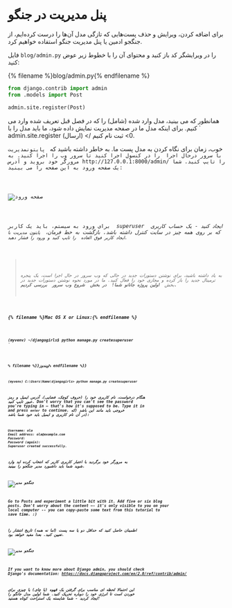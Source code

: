 # پنل مدیریت در جنگو

برای اضافه کردن، ویرایش و حذف پست‌هایی که تازگی مدل آن‌ها را درست کرده‌ایم، از جنگجو ادمین یا پنل مدیریت جنگو استفاده خواهیم کرد.

فایل `blog/admin.py` را در ویرایشگر کد باز کنید و محتوای آن را با خطوط زیر عوض کنید:

{% filename %}blog/admin.py{% endfilename %}

```python
from django.contrib import admin
from .models import Post

admin.site.register(Post)
```

همانطور که می بینید، مدل وارد شده (شامل) را که در فصل قبل تعریف شده وارد می کنیم. برای اینکه مدل ما در صفحه مدیریت نمایش داده شود، ما باید مدل را با ` admin.site.register (ارسال) </ 0> ثبت نام کنیم.</p>

<p>خوب، زمان برای نگاه کردن به مدل پست ما. به خاطر داشته باشید که <code> پایتونمدیریت با سرور درحال اجرا </ 0> را در کنسول اجرا کنید تا سرور وب را اجرا کنید. به مرورگر خود بروید و آدرس http://127.0.0.1:8000/admin/ را تایپ کنید. شما یک صفحه ورود به این صفحه را می بینید:</p>

<p><img src="images/login_page2.png" alt="صفحه ورود" /></p>

<p>برای ورود به سیستم، باید یک کاربر <em> superuser </ 0> ایجاد کنید - یک حساب کاربری که بر روی همه چیز در سایت کنترل داشته باشد. بازگشت به خط فرمان، <code> پایتون مدیریت با ایجاد کاربر فوق العاده </ 0> را تایپ کنید و ورود را فشار دهید.</p>

<blockquote>
  <p>به یاد داشته باشید، برای نوشتن دستورات جدید در حالی که وب سرور در حال اجرا است، یک پنجره ترمینال جدید را باز کرده و مجازی خود را فعال کنید. ما در مورد نحوه نوشتن دستورات جدید در بخش <b> اولین پروژه جانانو شما! </ 0> در بخش <b> شروع وب سرور </ 0> بررسی کردیم.</p>
</blockquote>

<p>{% filename %}Mac OS X or Linux:{% endfilename %}</p>

<pre><code>(myvenv) ~/djangogirls$ python manage.py createsuperuser
`</pre> 

% filename %}}ویندوز% endfilename %}}

    (myvenv) C:\Users\Name\djangogirls> python manage.py createsuperuser
    

هنگام درخواست، نام کاربری خود را (حروف کوچک، فضایی)، آدرس ایمیل و رمز عبور تایپ کنید. **Don't worry that you can't see the password you're typing in – that's how it's supposed to be.** Type it in and press `enter` to continue. خروجی باید مانند این باشد (که در آن نام کاربری و ایمیل باید خود شما باشد):

    Username: ola
    Email address: ola@example.com
    Password:
    Password (again):
    Superuser created successfully.
    

به مرورگر خود برگردید با اعتبار کاربری کاربر که انتخاب کرده اید وارد شوید شما باید داشبورد مدیر جنگجو را ببینید.

![جنگجو مدیر](images/django_admin3.png)

Go to Posts and experiment a little bit with it. Add five or six blog posts. Don't worry about the content –- it's only visible to you on your local computer -- you can copy-paste some text from this tutorial to save time. :)

اطمینان حاصل کنید که حداقل دو یا سه پست (اما نه همه) تاریخ انتشار را تعیین کنید. بعدا مفید خواهد بود.

![جنگجو مدیر](images/edit_post3.png)

If you want to know more about Django admin, you should check Django's documentation: https://docs.djangoproject.com/en/2.0/ref/contrib/admin/

این احتمالا لحظه ای مناسب برای گرفتن یک قهوه (یا چای) یا چیزی برای خوردن است تا انرژی خود را دوباره تحریک کنید. شما اولین مدل جانگو را ایجاد کردید - شما شایسته یک استراحت کوتاه هستید!